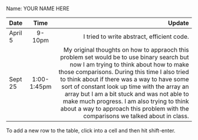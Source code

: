 Name: YOUR NAME HERE

| Date    |    Time     |                                                                                                                                                                                                                                                                                                                                                                                                                                                                  Update |
|:--------|:-----------:|------------------------------------------------------------------------------------------------------------------------------------------------------------------------------------------------------------------------------------------------------------------------------------------------------------------------------------------------------------------------------------------------------------------------------------------------------------------------:|
| April 5 |   9-10pm    |                                                                                                                                                                                                                                                                                                                                                                                                                              I tried to write abstract, efficient code. |
| Sept 25 | 1:00-1:45pm | My original thoughts on how to appraoch this problem set would be to use binary search but now I am trying to think about how to make those comparisons. During this time I also tried to think about if there was a way to have some sort of constant look up time with the array an array but I am a bit stuck and was not able to make much progress. I am also trying to think about a way to approach this problem with the comparisons we talked about in class.  |


To add a new row to the table, click into a cell and then hit shift-enter.